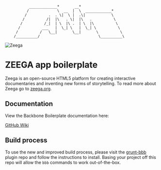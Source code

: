                _____________*       __*
              /             \  __  |  \  ____________*
             /          .  . \|  \ |  .\|            \
            /          /|  |\   . \|  |\   .          \
           /          /_|  | \  |\ .  | \  |\          \
          /          ___   |  \_| \   |  \_| \          \
         /          /   \__|       \__|       \          \
        /__________/                           \__________\

![Zeega](https://raw.github.com/Zeega/Zeega-Core/master/web/images/zeega-logo-large.png)
# ZEEGA app boilerplate

Zeega is an open-source HTML5 platform for creating interactive documentaries and inventing new forms of storytelling. To read more about Zeega go to [zeega.org](http://zeega.org).

## Documentation ##

View the Backbone Boilerplate documentation here:

[GitHub Wiki](https://github.com/tbranyen/backbone-boilerplate/wiki)

## Build process ##

To use the new and improved build process, please visit the 
[grunt-bbb](https://github.com/backbone-boilerplate/grunt-bbb)
plugin repo and follow the instructions to install.  Basing your project off
this repo will allow the `bbb` commands to work out-of-the-box.
